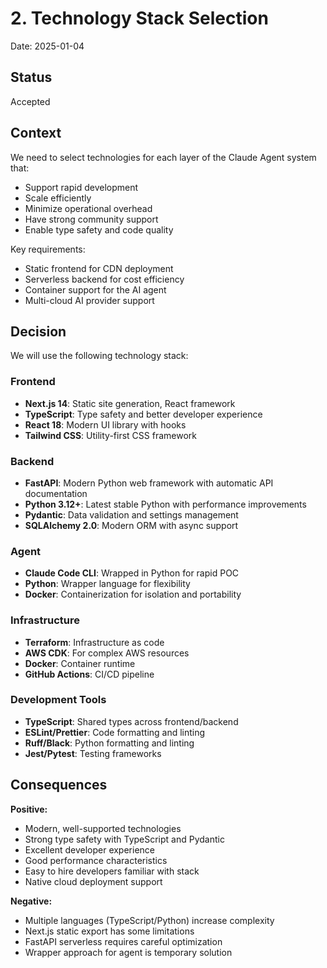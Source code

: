 # 2. Technology Stack Selection

Date: 2025-01-04

## Status

Accepted

## Context

We need to select technologies for each layer of the Claude Agent system that:
- Support rapid development
- Scale efficiently
- Minimize operational overhead
- Have strong community support
- Enable type safety and code quality

Key requirements:
- Static frontend for CDN deployment
- Serverless backend for cost efficiency
- Container support for the AI agent
- Multi-cloud AI provider support

## Decision

We will use the following technology stack:

### Frontend
- **Next.js 14**: Static site generation, React framework
- **TypeScript**: Type safety and better developer experience
- **React 18**: Modern UI library with hooks
- **Tailwind CSS**: Utility-first CSS framework

### Backend
- **FastAPI**: Modern Python web framework with automatic API documentation
- **Python 3.12+**: Latest stable Python with performance improvements
- **Pydantic**: Data validation and settings management
- **SQLAlchemy 2.0**: Modern ORM with async support

### Agent
- **Claude Code CLI**: Wrapped in Python for rapid POC
- **Python**: Wrapper language for flexibility
- **Docker**: Containerization for isolation and portability

### Infrastructure
- **Terraform**: Infrastructure as code
- **AWS CDK**: For complex AWS resources
- **Docker**: Container runtime
- **GitHub Actions**: CI/CD pipeline

### Development Tools
- **TypeScript**: Shared types across frontend/backend
- **ESLint/Prettier**: Code formatting and linting
- **Ruff/Black**: Python formatting and linting
- **Jest/Pytest**: Testing frameworks

## Consequences

**Positive:**
- Modern, well-supported technologies
- Strong type safety with TypeScript and Pydantic
- Excellent developer experience
- Good performance characteristics
- Easy to hire developers familiar with stack
- Native cloud deployment support

**Negative:**
- Multiple languages (TypeScript/Python) increase complexity
- Next.js static export has some limitations
- FastAPI serverless requires careful optimization
- Wrapper approach for agent is temporary solution